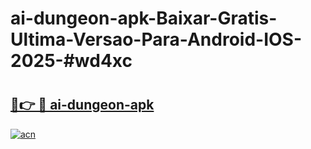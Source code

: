 # ai-dungeon-apk-Baixar-Gratis-Ultima-Versao-Para-Android-IOS-2025-#wd4xc

# <h2><a href="https://ainizakaria.my?title=ai-dungeon-apk&ref=24M">🔗👉 🔴 ai-dungeon-apk</a></h2>

[![acn](https://github.com/user-attachments/assets/0f9c940e-d8b0-45ae-aac7-cd30a18b3e1c)](https://ainizakaria.my?title=ai-dungeon-apk&ref=24M)

